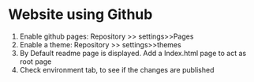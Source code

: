 # Website using Github

1. Enable github pages: Repository >> settings>>Pages
2. Enable a theme: Repository >> settings>>themes
3. By Default readme page is displayed. Add a Index.html page to act as root page
2. Check environment tab, to see if the changes are published

